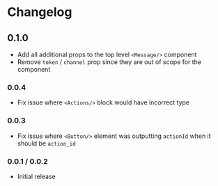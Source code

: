 # Changelog

## 0.1.0
- Add all additional props to the top level `<Message/>` component
- Remove `token` / `channel` prop since they are out of scope for the component

### 0.0.4
- Fix issue where `<Actions/>` block would have incorrect type

### 0.0.3
- Fix issue where `<Button/>` element was outputting `actionId` when it should be `action_id`

### 0.0.1 / 0.0.2
- Initial release
